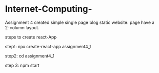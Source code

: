 # Internet-Computing-
Assignment 4
 created simple single page blog static website.
 page have a 2-column layout.
 

steps to create react-App

step1: npx create-react-app assignment4_1

step2: cd assignment4_1

step 3: npm start
